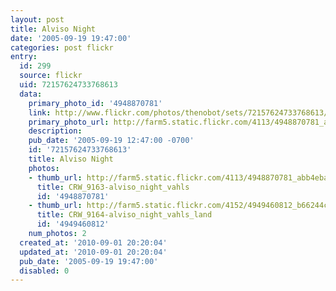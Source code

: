 ```yaml
---
layout: post
title: Alviso Night
date: '2005-09-19 19:47:00'
categories: post flickr
entry:
  id: 299
  source: flickr
  uid: 72157624733768613
  data:
    primary_photo_id: '4948870781'
    link: http://www.flickr.com/photos/thenobot/sets/72157624733768613/
    primary_photo_url: http://farm5.static.flickr.com/4113/4948870781_abb4eba148_m.jpg
    description: 
    pub_date: '2005-09-19 12:47:00 -0700'
    id: '72157624733768613'
    title: Alviso Night
    photos:
    - thumb_url: http://farm5.static.flickr.com/4113/4948870781_abb4eba148_s.jpg
      title: CRW_9163-alviso_night_vahls
      id: '4948870781'
    - thumb_url: http://farm5.static.flickr.com/4152/4949460812_b66244c177_s.jpg
      title: CRW_9164-alviso_night_vahls_land
      id: '4949460812'
    num_photos: 2
  created_at: '2010-09-01 20:20:04'
  updated_at: '2010-09-01 20:20:04'
  pub_date: '2005-09-19 19:47:00'
  disabled: 0
---
```

